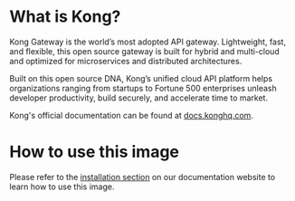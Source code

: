# What is Kong?

Kong Gateway is the world’s most adopted API gateway. Lightweight, fast, and flexible, this open source gateway is built for hybrid and multi-cloud and optimized for microservices and distributed architectures.

Built on this open source DNA, Kong’s unified cloud API platform helps
organizations ranging from startups to Fortune 500 enterprises unleash
developer productivity, build securely, and accelerate time to market.


Kong's official documentation can be found at
[docs.konghq.com](https://docs.konghq.com/).

# How to use this image

Please refer to the
[installation section](https://docs.konghq.com/gateway/latest/install/docker/#main)
on our documentation website to learn how to use this image.
